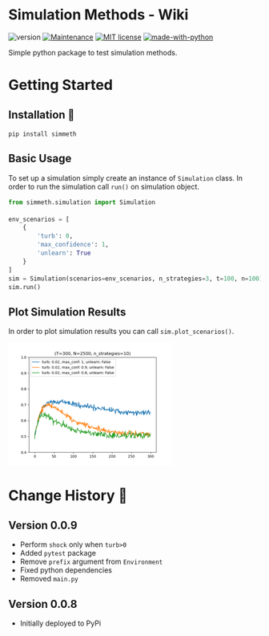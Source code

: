 # Simulation Methods - Wiki

![version](https://img.shields.io/badge/version-0.0.8-blue)
[![Maintenance](https://img.shields.io/badge/Maintained%3F-yes-green.svg)](https://GitHub.com/Naereen/StrapDown.js/graphs/commit-activity)
[![MIT license](https://img.shields.io/badge/License-MIT-blue.svg)](https://lbesson.mit-license.org/)
[![made-with-python](https://img.shields.io/badge/Made%20with-Python-1f425f.svg)](https://www.python.org/)

Simple python package to test simulation methods.

# Getting Started

## Installation :hammer:

```commandline
pip install simmeth
```

## Basic Usage

To set up a simulation simply create an instance of `Simulation` class. In order to run the simulation call `run()` on
simulation object.

```python
from simmeth.simulation import Simulation

env_scenarios = [
    {
        'turb': 0,
        'max_confidence': 1,
        'unlearn': True
    }
]
sim = Simulation(scenarios=env_scenarios, n_strategies=3, t=100, n=100)
sim.run()
```

## Plot Simulation Results

In order to plot simulation results you can call `sim.plot_scenarios()`.

![](./docs/assets/sim_plot.png)

# Change History :arrows_counterclockwise:

## Version 0.0.9

- Perform `shock` only when `turb>0`
- Added `pytest` package
- Remove `prefix` argument from `Environment`
- Fixed python dependencies
- Removed `main.py`

## Version 0.0.8

- Initially deployed to PyPi